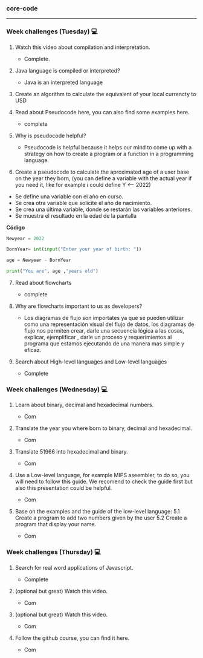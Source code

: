 ### core-code
---
### Week challenges (Tuesday) 💻
1. Watch this video about compilation and interpretation.
    - Complete.
    
2.  Java language is compiled or interpreted?
    - Java is an interpreted language

3. Create an algorithm to calculate the equivalent of your local currencty to USD

4. Read about Pseudocode here, you can also find some examples here. 
   - complete
5. Why is pseudocode helpful?
 
   - Pseudocode is helpful because it helps our mind to come up with a strategy on how to create a program or a function in a programming language.

6. Create a pseudocode to calculate the aproximated age of a user base on the year they born, (you can define a variable with the actual year if you need it, like for example i could define Y <-- 2022)
  - Se define una variable con el año en curso.
  - Se crea otra variable que solicite el año de nacimiento.
  - Se crea una última variable, donde se restarán las variables anteriores.
  - Se muestra el resultado en la edad de la pantalla

 **Código**
 
 ``` python
 Newyear = 2022 
 
 BornYear= int(input("Enter your year of birth: "))
 
 age = Newyear - BornYear
 
 print("You are", age ,"years old")
 
 ```
 
 7. Read about flowcharts
    - complete
 
 8. Why are flowcharts important to us as developers?
    - Los diagramas de flujo son importates ya que se pueden utilizar como una representación visual del flujo de datos, los diagramas de flujo nos permiten crear, darle una secuencia lógica a las cosas, explicar, ejemplificar , darle un proceso y requerimientos al programa que estamos ejecutando de una manera mas simple y eficaz.
 
 9. Search about High-level languages and Low-level languages
    - Complete
 
 ### Week challenges (Wednesday) 💻
 
1.  Learn about binary, decimal and hexadecimal numbers.
     - Com

2.  Translate the year you where born to binary, decimal and hexadecimal.
     - Com

3.  Translate 51966 into hexadecimal and binary.
     - Com

4.  Use a Low-level language, for example MIPS aseembler, to do so, you will need to follow this guide. We recomend to check the guide first but also this presentation could be helpful.
     - Com

5.  Base on the examples and the guide of the low-level language: 5.1 Create a program to add two numbers given by the user 5.2 Create a program that display your name.
     - Com

### Week challenges (Thursday) 💻

1.  Search for real word applications of Javascript.
    - Complete

2.  (optional but great) Watch this video.
    - Com

3.  (optional but great) Watch this video.
    - Com

4.  Follow the github course, you can find it here.
    - Com



 
